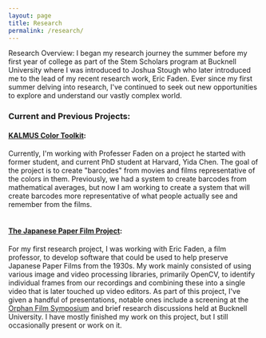 ```yaml
---
layout: page
title: Research
permalink: /research/
---
```


Research Overview:
I began my research journey the summer before my first year of college as part of the Stem Scholars program at Bucknell University where I was introduced to Joshua Stough who later introduced me to the lead of my recent research work, Eric Faden. Ever since my first summer delving into research, I've continued to seek out new opportunities to explore and understand our vastly complex world.

### Current and Previous Projects:
#### [KALMUS Color Toolkit](https://kamifirumu.scholar.bucknell.edu/):
Currently, I'm working with Professer Faden on a project he started with former student, and current PhD student at Harvard, Yida Chen. The goal of the project is to create "barcodes" from movies and films representative of the colors in them. Previously, we had a system to create barcodes from mathematical averages, but now I am working to create a system that will create barcodes more representative of what people actually see and remember from the films.
<br><br>

#### [The Japanese Paper Film Project](https://kamifirumu.scholar.bucknell.edu/):
For my first research project, I was working with Eric Faden, a film professor, to develop software that could be used to help preserve Japanese Paper Films from the 1930s. My work mainly consisted of using various image and video processing libraries, primarily OpenCV, to identify individual frames from our recordings and combining these into a single video that is later touched up video editors. As part of this project, I've given a handful of presentations, notable ones include a screening at the [Orphan Film Symposium](https://wp.nyu.edu/orphanfilm/2024/04/01/japanese-paper-films/) and brief research discussions held at Bucknell University. I have mostly finished my work on this project, but I still occasionally present or work on it.
